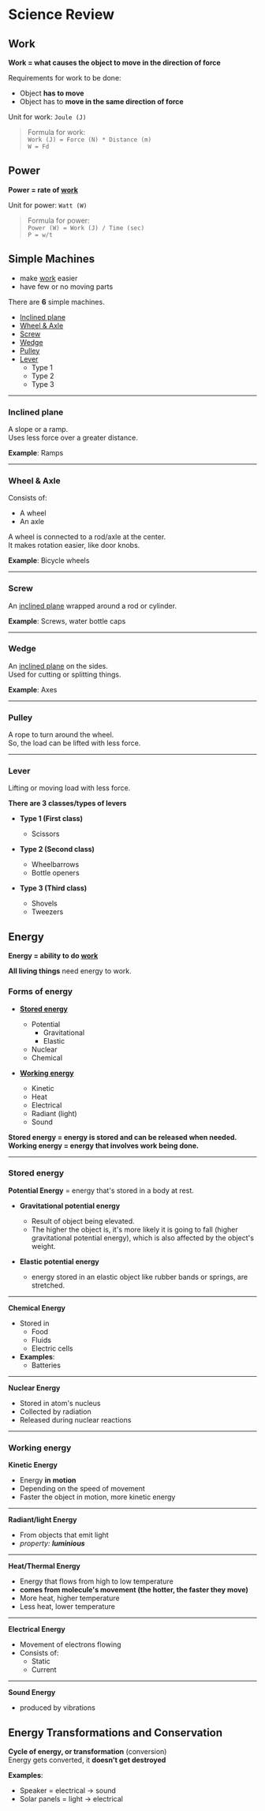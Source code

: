 # Science Review

## Work

**Work = what causes the object to move in the direction of force**

Requirements for work to be done:

- Object **has to move**
- Object has to **move in the same direction of force**

Unit for work: `Joule (J)`

> Formula for work:<br>`Work (J) = Force (N) * Distance (m)`<br>`W = Fd`

## Power

**Power = rate of [work](#work)**

Unit for power: `Watt (W)`

> Formula for power:<br>`Power (W) = Work (J) / Time (sec)`<br>`P = w/t`

## Simple Machines

- make [work](#work) easier
- have few or no moving parts

There are **6** simple machines.

- [Inclined plane](#inclined-plane)
- [Wheel & Axle](#wheel--axle)
- [Screw](#screw)
- [Wedge](#wedge)
- [Pulley](#pulley)
- [Lever](#lever)
  - Type 1
  - Type 2
  - Type 3

---

### Inclined plane

A slope or a ramp.<br>
Uses less force over a greater distance.

**Example**: Ramps

---

### Wheel & Axle

Consists of:

- A wheel
- An axle

A wheel is connected to a rod/axle at the center.<br>
It makes rotation easier, like door knobs.

**Example**: Bicycle wheels

---

### Screw

An [inclined plane](#inclined-plane) wrapped around a rod or cylinder.

**Example**: Screws, water bottle caps

---

### Wedge

An [inclined plane](#inclined-plane) on the sides.<br>
Used for cutting or splitting things.

**Example**: Axes

---

### Pulley

A rope to turn around the wheel.<br>
So, the load can be lifted with less force.

---

### Lever

Lifting or moving load with less force.

**There are 3 classes/types of levers**

- **Type 1 (First class)**

  - Scissors

- **Type 2 (Second class)**

  - Wheelbarrows
  - Bottle openers

- **Type 3 (Third class)**
  - Shovels
  - Tweezers

## Energy

**Energy = ability to do [work](#work)**

**All living things** need energy to work.

### Forms of energy

- [**Stored energy**](#stored-energy)
  - Potential
    - Gravitational
    - Elastic
  - Nuclear
  - Chemical

- [**Working energy**](#working-energy)
  - Kinetic
  - Heat
  - Electrical
  - Radiant (light)
  - Sound

**Stored energy = energy is stored and can be released when needed.**<br>
**Working energy = energy that involves work being done.**

---

### Stored energy

**Potential Energy** = energy that's stored in a body at rest.

- **Gravitational potential energy**

  - Result of object being elevated.
  - The higher the object is, it's more likely it is going to fall (higher gravitational potential energy), which is also affected by the object's weight.

- **Elastic potential energy**
  - energy stored in an elastic object like rubber bands or springs, are stretched.

---

**Chemical Energy**

- Stored in
  - Food
  - Fluids
  - Electric cells
- **Examples**:
  - Batteries

---

**Nuclear Energy**

- Stored in atom's nucleus
- Collected by radiation
- Released during nuclear reactions

---

### Working energy

**Kinetic Energy**

- Energy **in motion**
- Depending on the speed of movement
- Faster the object in motion, more kinetic energy

---

**Radiant/light Energy**

- From objects that emit light
- _property: **luminious**_

---

**Heat/Thermal Energy**

- Energy that flows from high to low temperature
- **comes from molecule's movement (the hotter, the faster they move)**
- More heat, higher temperature
- Less heat, lower temperature

---

**Electrical Energy**

- Movement of electrons flowing
- Consists of:
  - Static
  - Current

---

**Sound Energy**

- produced by vibrations

## Energy Transformations and Conservation

**Cycle of energy, or transformation** (conversion)<br>
Energy gets converted, it **doesn't get destroyed**

**Examples**:

- Speaker = electrical -> sound
- Solar panels = light -> electrical
